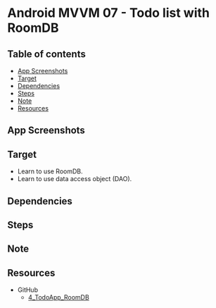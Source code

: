 <!-- omit in toc -->
# Android MVVM 07 - Todo list with RoomDB

<!-- omit in toc -->
## Table of contents

- [App Screenshots](#app-screenshots)
- [Target](#target)
- [Dependencies](#dependencies)
- [Steps](#steps)
- [Note](#note)
- [Resources](#resources)

## App Screenshots

## Target

- Learn to use RoomDB.
- Learn to use data access object (DAO).

## Dependencies

## Steps

## Note

## Resources

- GitHub
  - [4_TodoApp_RoomDB](https://github.com/bimalkaf/JetpackCompose_Playground/tree/main/4_TodoApp_RoomDB)